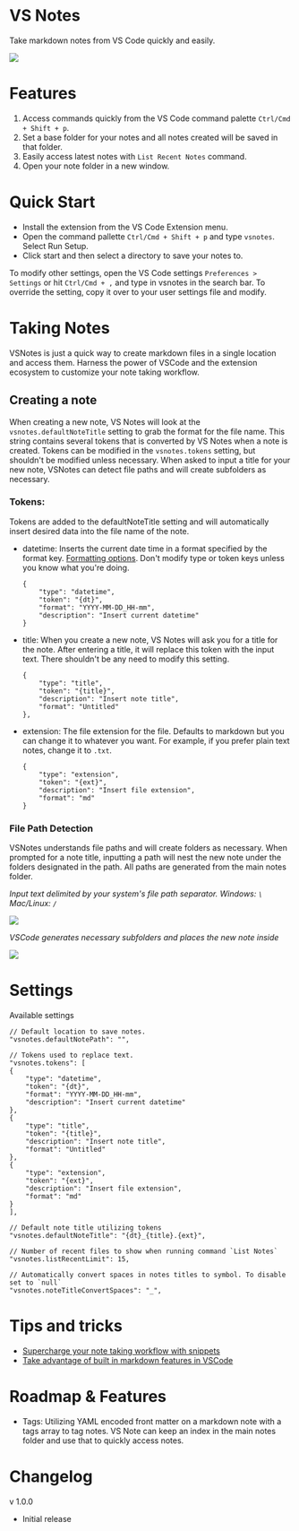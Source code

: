 # VS Notes
Take markdown notes from VS Code quickly and easily.

![](https://github.com/patleeman/VSNotes/raw/master/img/vsnotes_commands.png)

# Features
1. Access commands quickly from the VS Code command palette `Ctrl/Cmd + Shift + p`.
2. Set a base folder for your notes and all notes created will be saved in that folder.
3. Easily access latest notes with `List Recent Notes` command.
4. Open your note folder in a new window.

# Quick Start
- Install the extension from the VS Code Extension menu.
- Open the command pallette `Ctrl/Cmd + Shift + p` and type `vsnotes`. Select Run Setup.
- Click start and then select a directory to save your notes to.

To modify other settings, open the VS Code settings `Preferences > Settings` or hit `Ctrl/Cmd + ,` and type in vsnotes in the search bar. To override the setting, copy it over to your user settings file and modify.

# Taking Notes
VSNotes is just a quick way to create markdown files in a single location and access them. Harness the power of VSCode and the extension ecosystem to customize your note taking workflow.


## Creating a note
When creating a new note, VS Notes will look at the `vsnotes.defaultNoteTitle` setting to grab the format for the file name. This string contains several tokens that is converted by VS Notes when a note is created. Tokens can be modified in the `vsnotes.tokens` setting, but shouldn't be modified unless necessary. When asked to input a title for your new note, VSNotes can detect file paths and will create subfolders as necessary.

### Tokens:
Tokens are added to the defaultNoteTitle setting and will automatically insert desired data into the file name of the note.

- datetime: Inserts the current date time in a format specified by the format key. [Formatting options](https://momentjs.com/docs/#/displaying/format/). Don't modify type or token keys unless you know what you're doing.

    ```
    {
        "type": "datetime",
        "token": "{dt}",
        "format": "YYYY-MM-DD_HH-mm",
        "description": "Insert current datetime"
    }
    ```

- title: When you create a new note, VS Notes will ask you for a title for the note. After entering a title, it will replace this token with the input text. There shouldn't be any need to modify this setting.

    ```
    {
        "type": "title",
        "token": "{title}",
        "description": "Insert note title",
        "format": "Untitled"
    },
    ```

- extension: The file extension for the file. Defaults to markdown but you can change it to whatever you want. For example, if you prefer plain text notes, change it to `.txt`.

    ```
    {
        "type": "extension",
        "token": "{ext}",
        "description": "Insert file extension",
        "format": "md"
    }
    ```

### File Path Detection

VSNotes understands file paths and will create folders as necessary. When prompted for a note title, inputting a path will nest the new note under the folders designated in the path. All paths are generated from the main notes folder.

*Input text delimited by your system's file path separator. Windows: `\` Mac/Linux: `/`*

![](https://github.com/patleeman/VSNotes/raw/master/img/vsnotes_path_detection.png)

*VSCode generates necessary subfolders and places the new note inside*

![](https://github.com/patleeman/VSNotes/raw/master/img/vsnotes_path_detection_completed.png)


# Settings
Available settings

```
// Default location to save notes.
"vsnotes.defaultNotePath": "",

// Tokens used to replace text.
"vsnotes.tokens": [
{
    "type": "datetime",
    "token": "{dt}",
    "format": "YYYY-MM-DD_HH-mm",
    "description": "Insert current datetime"
},
{
    "type": "title",
    "token": "{title}",
    "description": "Insert note title",
    "format": "Untitled"
},
{
    "type": "extension",
    "token": "{ext}",
    "description": "Insert file extension",
    "format": "md"
}
],

// Default note title utilizing tokens
"vsnotes.defaultNoteTitle": "{dt}_{title}.{ext}",

// Number of recent files to show when running command `List Notes`
"vsnotes.listRecentLimit": 15,

// Automatically convert spaces in notes titles to symbol. To disable set to `null`
"vsnotes.noteTitleConvertSpaces": "_",
```

# Tips and tricks
- [Supercharge your note taking workflow with snippets](https://code.visualstudio.com/docs/editor/userdefinedsnippets)
- [Take advantage of built in markdown features in VSCode](https://code.visualstudio.com/docs/languages/markdown)

# Roadmap & Features
- Tags: Utilizing YAML encoded front matter on a markdown note with a tags array to tag notes. VS Note can keep an index in the main notes folder and use that to quickly access notes.

# Changelog

v 1.0.0
- Initial release
